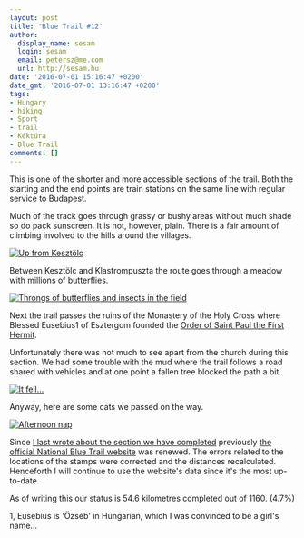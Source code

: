 ```yaml
---
layout: post
title: 'Blue Trail #12'
author:
  display_name: sesam
  login: sesam
  email: petersz@me.com
  url: http://sesam.hu
date: '2016-07-01 15:16:47 +0200'
date_gmt: '2016-07-01 13:16:47 +0200'
tags:
- Hungary
- hiking
- Sport
- trail
- Kéktúra
- Blue Trail
comments: []
---
```


This is one of the shorter and more accessible sections of the trail. Both the starting and the end points are train stations on the same line with regular service to Budapest.

Much of the track goes through grassy or bushy areas without much shade so do pack sunscreen. It is not, however, plain. There is a fair amount of climbing involved to the hills around the villages.

[![Up from Kesztölc](https://c3.staticflickr.com/8/7211/27698085482_b7964f1113_b.jpg)](https://www.flickr.com/photos/sesamsys/27698085482/in/dateposted-public/ "Up from Kesztölc")

Between Kesztölc and Klastrompuszta the route goes through a meadow with millions of butterflies.

[![Throngs of butterflies and insects in the field](https://c5.staticflickr.com/8/7497/27698113052_b20ebc226f_b.jpg)](https://www.flickr.com/photos/sesamsys/27698113052/in/dateposted-public/ "Throngs of butterflies and insects in the field")

Next the trail passes the ruins of the Monastery of the Holy Cross where Blessed Eusebius1 of Esztergom founded the [Order of Saint Paul the First Hermit](https://en.wikipedia.org/wiki/Order_of_Saint_Paul_the_First_Hermit).

Unfortunately there was not much to see apart from the church during this section. We had some trouble with the mud where the trail follows a road shared with vehicles and at one point a fallen tree blocked the path a bit.

[![It fell…](https://c4.staticflickr.com/8/7376/27723609811_1608644ee2_b.jpg)](https://www.flickr.com/photos/sesamsys/27723609811/in/dateposted-public/ "It fell…")

Anyway, here are some cats we passed on the way.

[![Afternoon nap](https://c6.staticflickr.com/8/7649/27187604173_16aba4eef7_b.jpg)](https://www.flickr.com/photos/sesamsys/27187604173/in/dateposted-public/ "Afternoon nap")

Since [I last wrote about the section we have completed](/2016/06/02/blue-trail-14) previously [the official National Blue Trail website](http://kektura.hu) was renewed. The errors related to the locations of the stamps were corrected and the distances recalculated. Henceforth I will continue to use the website's data since it's the most up-to-date.

As of writing this our status is 54.6 kilometres completed out of 1160. (4.7%)

1, Eusebius is 'Özséb' in Hungarian, which I was convinced to be a girl's name…
